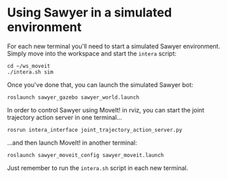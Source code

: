 # Using Sawyer in a simulated environment

For each new terminal you'll need to start a simulated Sawyer environment. Simply move into the workspace and start the `intera` script:

```
cd ~/ws_moveit
./intera.sh sim
```

Once you've done that, you can launch the simulated Sawyer bot:

```
roslaunch sawyer_gazebo sawyer_world.launch
```

In order to control Sawyer using MoveIt! in rviz, you can start the joint trajectory action server in one terminal...

```
rosrun intera_interface joint_trajectory_action_server.py
```

...and then launch MoveIt! in another terminal:

```
roslaunch sawyer_moveit_config sawyer_moveit.launch
```

Just remember to run the `intera.sh` script in each new terminal.
